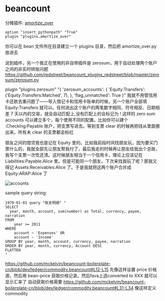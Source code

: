 # beancount
分摊插件: [amortize_over](https://gist.github.com/wzyboy/7dbf207c9a9d42ac2549232deb9a95d9)

```
option "insert_pythonpath" "True"
plugin "plugins.amortize_over"
```
你可以在 bean 文件所在目录建立一个 plugins 目录，然后把 amortize_over.py 放进去

说到插件，另一个我正在使用的非自带插件是 zerosum，用于自动处理两个账户之间的非实时转账问题 https://github.com/redstreet/beancount_plugins_redstreet/blob/master/zerosum/zerosum.py

plugin "plugins.zerosum" "{
  'zerosum_accounts': {
    'Equity:Transfers': ('Equity:Transfers:Matched', 7),
  },
  'flag_unmatched': True
}"
我就不用管信用卡还款去重问题了——导入借记卡和信用卡账单的时候，另一个账户全部填 Equity:Transfers 就可以。任何进出这个账户的两笔数字相同、符号相反、日期相差 7 天以内的交易，就会自动匹配上,没有匹配上的会标记为 !
这样的 zero sum accounts 可以建立多个，每个使用不同的配置。比如你可以建个 :Checking:Payable 账户，把支票写进去。等到支票 clear 的时候再把钱从里面挪出来。所有未 clear 的支票都会标红

朋友之间的借贷我也是记在 Equity 里的。比如我前段时间找朋友玩，因为要买门票什么的，我就全部先让朋友帮我付了，最后我走的时候再让朋友给我出个总账，我写个支票一次性还清。这时候朋友相当于一个信用卡，理论上应该记在 Liabilities:Payable:Alice 里。但是可能同一个朋友，下次来找我玩了呢？那我又得记 Assets:Receivables:Alice 了。于是我就把这两个账户合并成 Equity:ARAP:Alice 了

![accounts](_v_images/20190717094945054_28944.png)

sample query string:
```
1970-01-01 query "收支明细" "
SELECT
  year, month, account, sum(number) as Total, currency, payee, narration
FROM
    year >= 2011
WHERE
    account ~ 'Expenses' OR
    account ~ 'Income'
GROUP BY year, month, account, currency, payee, narration
ORDER BY year, month, currency, Account DESC
FLATTEN
"
```

https://github.com/mckelvin/beancount-boilerplate-cn/blob/dev/ledger/commodity.beancount#L12-L15
先像这样设置 price 价格源，然后用 bean-price 获取价格记录。然后fava上选converted to XXX 就可以显示汇率了
自动获取价格需要 https://github.com/mckelvin/beancount-boilerplate-cn/blob/dev/ledger/commodity.beancount#L31-L34 像这样定义 commodity